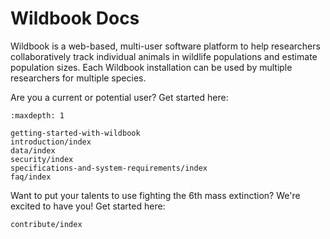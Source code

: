 # Wildbook Docs

Wildbook is a web-based, multi-user software platform to help researchers collaboratively track individual animals in wildlife populations and estimate population sizes. Each Wildbook installation can be used by multiple researchers for multiple species.

Are you a current or potential user? Get started here:

```{toctree}
:maxdepth: 1

getting-started-with-wildbook
introduction/index
data/index
security/index
specifications-and-system-requirements/index
faq/index
```

Want to put your talents to use fighting the 6th mass extinction? We're excited to have you! Get started here:

```{toctree}
contribute/index
```

